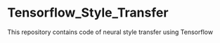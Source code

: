# Tensorflow_Style_Transfer
This repository contains code of neural style transfer using Tensorflow
